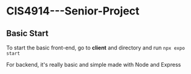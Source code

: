 # CIS4914---Senior-Project

## Basic Start
To start the basic front-end, go to **client** and directory and run 
`npx expo start`

For backend, it's really basic and simple made with Node and Express